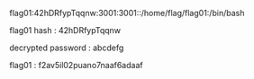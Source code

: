flag01:42hDRfypTqqnw:3001:3001::/home/flag/flag01:/bin/bash

flag01 hash : 42hDRfypTqqnw

decrypted password : abcdefg

flag01 : f2av5il02puano7naaf6adaaf